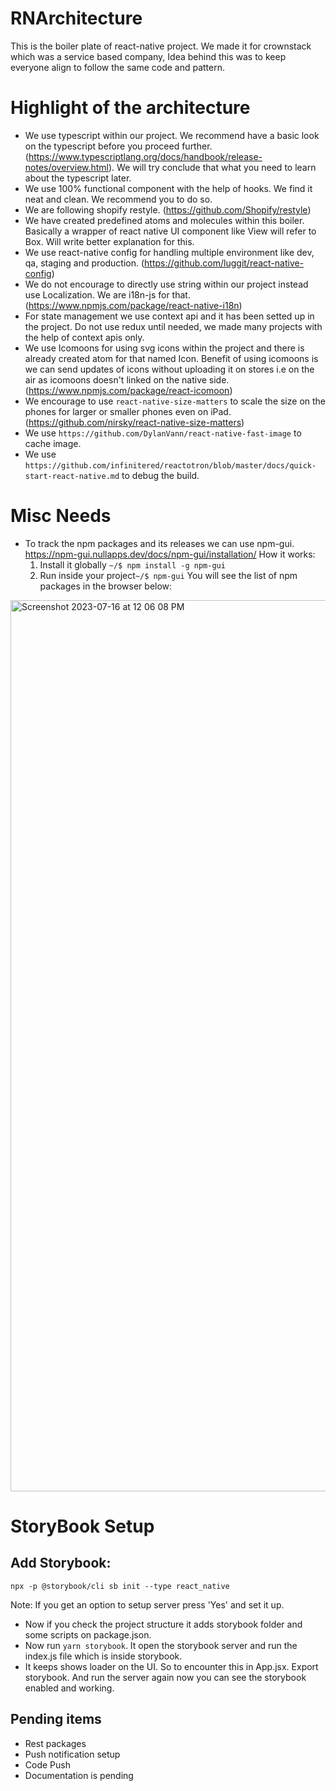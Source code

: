# RNArchitecture

This is the boiler plate of react-native project. We made it for crownstack which was a service based company, Idea behind this was to keep everyone align to follow the same code and pattern.

# Highlight of the architecture

- We use typescript within our project. We recommend have a basic look on the typescript before you proceed further. (https://www.typescriptlang.org/docs/handbook/release-notes/overview.html). We will try conclude that what you need to learn about the typescript later.
- We use 100% functional component with the help of hooks. We find it neat and clean. We recommend you to do so.
- We are following shopify restyle. (https://github.com/Shopify/restyle)
- We have created predefined atoms and molecules within this boiler. Basically a wrapper of react native UI component like View will refer to Box. Will write better explanation for this.
- We use react-native config for handling multiple environment like dev, qa, staging and production. (https://github.com/luggit/react-native-config)
- We do not encourage to directly use string within our project instead use Localization. We are i18n-js for that. (https://www.npmjs.com/package/react-native-i18n)
- For state management we use context api and it has been setted up in the project. Do not use redux until needed, we made many projects with the help of context apis only.
- We use Icomoons for using svg icons within the project and there is already created atom for that named Icon. Benefit of using icomoons is we can send updates of icons without uploading it on stores i.e on the air as icomoons doesn't linked on the native side. (https://www.npmjs.com/package/react-icomoon)
- We encourage to use `react-native-size-matters` to scale the size on the phones for larger or smaller phones even on iPad. (https://github.com/nirsky/react-native-size-matters)
- We use `https://github.com/DylanVann/react-native-fast-image` to cache image.
- We use `https://github.com/infinitered/reactotron/blob/master/docs/quick-start-react-native.md` to debug the build.

# Misc Needs
 - To track the npm packages and its releases we can use npm-gui. https://npm-gui.nullapps.dev/docs/npm-gui/installation/
   How it works:
   1. Install it globally `~/$ npm install -g npm-gui`
   2. Run inside your project`~/$ npm-gui`
      You will see the list of npm packages in the browser below:

<img width="1426" alt="Screenshot 2023-07-16 at 12 06 08 PM" src="https://github.com/ankitjaiswal1994/RNArchitecture/assets/20721521/af4be036-07dd-4c39-a9b2-8d96d1355b1f">


# StoryBook Setup

## Add Storybook:

`npx -p @storybook/cli sb init --type react_native`

Note: If you get an option to setup server press 'Yes' and set it up.

- Now if you check the project structure it adds storybook folder and some scripts on package.json.
- Now run `yarn storybook`. It open the storybook server and run the index.js file which is inside storybook.
- It keeps shows loader on the UI. So to encounter this in App.jsx. Export storybook. And run the server again now you can see the storybook enabled and working.

## Pending items

- Rest packages
- Push notification setup
- Code Push
- Documentation is pending
